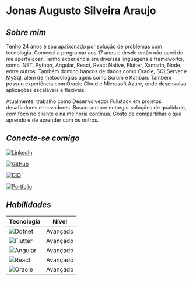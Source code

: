 # **Jonas Augusto Silveira Araujo**

## *Sobre mim*

Tenho 24 anos e sou apaixonado por solução de problemas com tecnologia. Comecei a programar aos 17 anos e desde então não parei de me aperfeiçoar. Tenho experiência em diversas linguagens e frameworks, como .NET, Python, Angular, React, React Native, Flutter, Xamarin, Node, entre outros. Também domino bancos de dados como Oracle, SQLServer e MySql, além de metodologias ágeis como Scrum e Kanban. Também possuo experiência com Oracle Cloud e Microsoft Azure, onde desenvolvo aplicações escaláveis e flexíveis.

Atualmente, trabalho como Desenvolvedor Fullstack em projetos desafiadores e inovadores. Busco sempre entregar soluções de qualidade, com foco no cliente e na melhoria contínua. Gosto de compartilhar o que aprendo e de aprender com os outros.

## *Conecte-se comigo*

[![LinkedIn](https://img.shields.io/badge/LinkedIn-000?style=for-the-badge&logo=linkedin&logoColor=0E76A8)](https://www.linkedin.com/in/jonasaug/)

[![GitHub](https://img.shields.io/badge/github-000?style=for-the-badge&logo=github&logoColor=0E76A8)](https://github.com/jonasaugust1)

[![DIO](https://img.shields.io/badge/dio-000?style=for-the-badge&logo=github&logoColor=0E76A8)](https://web.dio.me/users/jonasaugusto99?tab=achievements)

[![Portfolio](https://img.shields.io/badge/portfolio-000?style=for-the-badge&logo=portfolio)](https://www.jonasaugusto.com/)



## *Habilidades*

| Tecnologia  | Nível   |
| -------     | -------- |
| ![Dotnet](https://img.shields.io/badge/dotnet-000?style=for-the-badge&logo=dotnet)     | Avançado    |
| ![Flutter](https://img.shields.io/badge/flutter-000?style=for-the-badge&logo=flutter)      | Avançado   |
| ![Angular](https://img.shields.io/badge/angular-000?style=for-the-badge&logo=angular)      | Avançado   |
| ![React](https://img.shields.io/badge/react-000?style=for-the-badge&logo=react)      | Avançado   |
| ![Oracle](https://img.shields.io/badge/oracle-000?style=for-the-badge&logo=oracle)      | Avançado   |